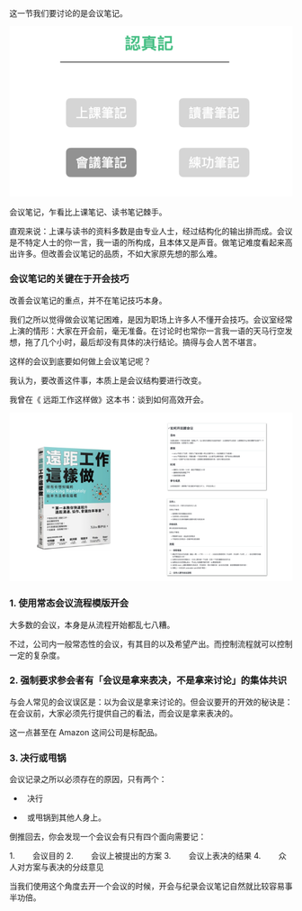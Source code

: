 这一节我们要讨论的是会议笔记。

![](images/20220908211307.png)

会议笔记，乍看比上课笔记、读书笔记棘手。

直观来说：上课与读书的资料多数是由专业人士，经过结构化的输出排而成。会议是不特定人士的你一言，我一语的所构成，且本体又是声音。做笔记难度看起来高出许多。但改善会议笔记的品质，不如大家原先想的那么难。

### 会议笔记的关键在于开会技巧

改善会议笔记的重点，并不在笔记技巧本身。

我们之所以觉得做会议笔记困难，是因为职场上许多人不懂开会技巧。会议室经常上演的情形：大家在开会前，毫无准备。在讨论时也常你一言我一语的天马行空发想，拖了几个小时，最后却没有具体的决行结论。搞得与会人苦不堪言。

这样的会议到底要如何做上会议笔记呢？

我认为，要改善这件事，本质上是会议结构要进行改变。

我曾在《 远距工作这样做》这本书：谈到如何高效开会。

![](images/20220908211408.png)

### 1.  使用常态会议流程模版开会

大多数的会议，本身是从流程开始都乱七八糟。

不过，公司内一般常态性的会议，有其目的以及希望产出。而控制流程就可以控制一定的复杂度。

### 2. 强制要求参会者有「会议是拿来表决，不是拿来讨论」的集体共识

与会人常见的会议误区是：以为会议是拿来讨论的。但会议要开的开效的秘诀是：在会议前，大家必须先行提供自己的看法，而会议是拿来表决的。

这一点甚至在 Amazon 这间公司是标配品。

### 3. 决行或甩锅

会议记录之所以必须存在的原因，只有两个：

*   决行

*   或甩锅到其他人身上。

倒推回去，你会发现一个会议会有只有四个面向需要记：

1.        会议目的
2.        会议上被提出的方案
3.        会议上表决的结果
4.        众人对方案与表决的分歧意见

当我们使用这个角度去开一个会议的时候，开会与纪录会议笔记自然就比较容易事半功倍。
